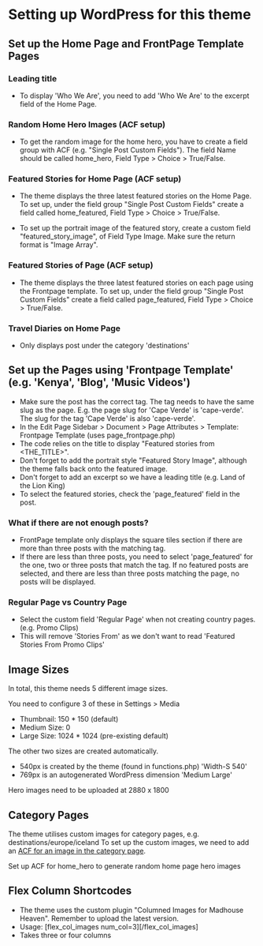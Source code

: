 # Setting up WordPress for this theme

## Set up the Home Page and FrontPage Template Pages

### Leading title

- To display 'Who We Are', you need to add 'Who We Are' to the excerpt field of the Home Page.

### Random Home Hero Images (ACF setup)

- To get the random image for the home hero, you have to create a field group with ACF (e.g. "Single Post Custom Fields").
  The field Name should be called home_hero, Field Type > Choice > True/False.

### Featured Stories for Home Page (ACF setup)

- The theme displays the three latest featured stories on the Home Page. To set up, under the field group "Single Post Custom Fields" create a field called home_featured, Field Type > Choice > True/False.

- To set up the portrait image of the featured story, create a custom field "featured_story_image", of Field Type Image. Make sure the return format is "Image Array".

### Featured Stories of Page (ACF setup)

- The theme displays the three latest featured stories on each page using the Frontpage template. To set up, under the field group "Single Post Custom Fields" create a field called page_featured, Field Type > Choice > True/False.

### Travel Diaries on Home Page

- Only displays post under the category 'destinations'

## Set up the Pages using 'Frontpage Template' (e.g. 'Kenya', 'Blog', 'Music Videos')

- Make sure the post has the correct tag. The tag needs to have the same slug as the page.
  E.g. the page slug for 'Cape Verde' is 'cape-verde'. The slug for the tag 'Cape Verde' is also 'cape-verde'.
- In the Edit Page Sidebar > Document > Page Attributes > Template: Frontpage Template (uses page_frontpage.php)
- The code relies on the title to display "Featured stories from <THE_TITLE>".
- Don't forget to add the portrait style "Featured Story Image", although the theme falls back onto the featured image.
- Don't forget to add an excerpt so we have a leading title (e.g. Land of the Lion King)
- To select the featured stories, check the 'page_featured' field in the post.

### What if there are not enough posts?

- FrontPage template only displays the square tiles section if there are more than three posts with the matching tag.
- If there are less than three posts, you need to select 'page_featured' for the one, two or three posts that match the tag. If no featured posts are selected, and there are less than three posts matching the page, no posts will be displayed.

### Regular Page vs Country Page

- Select the custom field 'Regular Page' when not creating country pages. (e.g. Promo Clips)
- This will remove 'Stories From' as we don't want to read 'Featured Stories From Promo Clips'

## Image Sizes

In total, this theme needs 5 different image sizes.

You need to configure 3 of these in Settings > Media

- Thumbnail: 150 \* 150 (default)
- Medium Size: 0
- Large Size: 1024 \* 1024 (pre-existing default)

The other two sizes are created automatically.

- 540px is created by the theme (found in functions.php) 'Width-S 540'
- 769px is an autogenerated WordPress dimension 'Medium Large'

Hero images need to be uploaded at 2880 x 1800

## Category Pages

The theme utilises custom images for category pages, e.g. destinations/europe/iceland
To set up the custom images, we need to add an [ACF for an image in the category page](https://www.advancedcustomfields.com/resources/adding-fields-taxonomy-term/).

Set up ACF for home_hero to generate random home page hero images

## Flex Column Shortcodes

- The theme uses the custom plugin "Columned Images for Madhouse Heaven". Remember to upload the latest version.
- Usage: [flex_col_images num_col=3][/flex_col_images]
- Takes three or four columns
